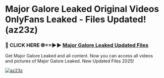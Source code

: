 # Major Galore Leaked Original Videos 0nlyFans Leaked - Files Updated! (az23z)

<h3>🔴 CLICK HERE 🌐==►► <a href="https://tinyurl.com/ehrbuxhb" rel="nofollow">Major Galore Leaked Updated Files</a></h3>

Get Major Galore Leaked and all content. Now you can access all videos and pictures of Major Galore Leaked. New Updated Files 2025!

[![az23z](https://i.imgur.com/lVYEuWS.gif)](https://tinyurl.com/ehrbuxhb)
